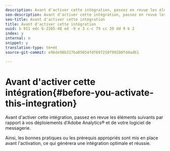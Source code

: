 ```yaml
---
description: Avant d'activer cette intégration, passez en revue les éléments suivants par rapport à vos déploiements d'Adobe Analytics® et de votre logiciel de messagerie.
seo-description: Avant d'activer cette intégration, passez en revue les éléments suivants par rapport à vos déploiements d'Adobe Analytics® et de votre logiciel de messagerie.
seo-title: Avant d'activer cette intégration
title: Avant d'activer cette intégration
uuid: b 911 edc 6-2265-48 ed -9 e 3 c-c 79 cc 20 dd 9 b 2
index: y
internal: n
snippet: y
translation-type: tm+mt
source-git-commit: e96de98b3176a05654fdf697210f992b0fd4adb1

---
```



# Avant d'activer cette intégration{#before-you-activate-this-integration}

Avant d'activer cette intégration, passez en revue les éléments suivants par rapport à vos déploiements d'Adobe Analytics® et de votre logiciel de messagerie.

Ainsi, les bonnes pratiques ou les prérequis appropriés sont mis en place avant l'activation, ce qui générera une intégration optimale et réussie.
